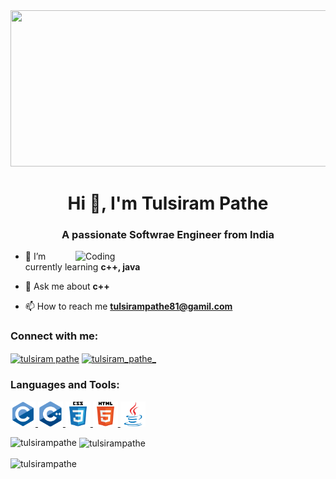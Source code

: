 <img width="2000px" height="250px" src="https://cdn.dribbble.com/users/2131993/screenshots/4948736/thoughtworks-gif_dribbble.gif">
<h1 align="center">Hi 👋, I'm Tulsiram Pathe</h1>
<h3 align="center">A passionate Softwrae Engineer from India</h3>
<img align="right" alt="Coding" width="400" src="https://cdn.dribbble.com/users/1019864/screenshots/3079099/codeloop.gif">


- 🌱 I’m currently learning **c++, java**

- 💬 Ask me about **c++**

- 📫 How to reach me **tulsirampathe81@gamil.com**

<h3 align="left">Connect with me:</h3>
<p align="left">
<a href="https://linkedin.com/in/tulsiram pathe" target="blank"><img align="center" src="https://raw.githubusercontent.com/rahuldkjain/github-profile-readme-generator/master/src/images/icons/Social/linked-in-alt.svg" alt="tulsiram pathe" height="30" width="40" /></a>
<a href="https://instagram.com/tulsiram_pathe_" target="blank"><img align="center" src="https://raw.githubusercontent.com/rahuldkjain/github-profile-readme-generator/master/src/images/icons/Social/instagram.svg" alt="tulsiram_pathe_" height="30" width="40" /></a>
</p>

<h3 align="left">Languages and Tools:</h3>
<p align="left"> <a href="https://www.cprogramming.com/" target="_blank" rel="noreferrer"> <img src="https://raw.githubusercontent.com/devicons/devicon/master/icons/c/c-original.svg" alt="c" width="40" height="40"/> </a> <a href="https://www.w3schools.com/cpp/" target="_blank" rel="noreferrer"> <img src="https://raw.githubusercontent.com/devicons/devicon/master/icons/cplusplus/cplusplus-original.svg" alt="cplusplus" width="40" height="40"/> </a> <a href="https://www.w3schools.com/css/" target="_blank" rel="noreferrer"> <img src="https://raw.githubusercontent.com/devicons/devicon/master/icons/css3/css3-original-wordmark.svg" alt="css3" width="40" height="40"/> </a> <a href="https://www.w3.org/html/" target="_blank" rel="noreferrer"> <img src="https://raw.githubusercontent.com/devicons/devicon/master/icons/html5/html5-original-wordmark.svg" alt="html5" width="40" height="40"/> </a> <a href="https://www.java.com" target="_blank" rel="noreferrer"> <img src="https://raw.githubusercontent.com/devicons/devicon/master/icons/java/java-original.svg" alt="java" width="40" height="40"/> </a> </p>

<p><img align="left" src="https://github-readme-stats.vercel.app/api/top-langs?username=tulsirampathe&show_icons=true&locale=en&layout=compact" alt="tulsirampathe" /></p>

<p>&nbsp;<img align="center" src="https://github-readme-stats.vercel.app/api?username=tulsirampathe&show_icons=true&locale=en" alt="tulsirampathe" /></p>

<p><img align="center" src="https://github-readme-streak-stats.herokuapp.com/?user=tulsirampathe&" alt="tulsirampathe" /></p>
